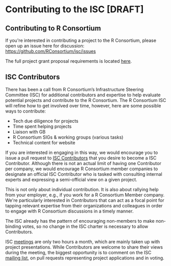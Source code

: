 # Contributing to the ISC [DRAFT]

## Contributing to R Consortium

If you're interested in contributing a project to the R Consortium, please open up an issue here for discussion: https://github.com/RConsortium/isc/issues

The full project grant proposal requirements is located [here](https://www.r-consortium.org/projects/call-for-proposals).

## ISC Contributors

There has been a call from R Consortium’s Infrastructure Steering Committee (ISC) for additional contributors and expertise to help evaluate potential projects and contribute to the R Consortium. The R Consortium ISC will refine how to get involved over time, however, here are some possible ways to contribute:

* Tech due diligence for projects
* Time spent helping projects
* Liaison with GB
* R Consortium SIGs & working groups (various tasks)
* Technical content for website

If you are interested in engaging in this way, we would encourage you to issue a pull request to [ISC Contributors](https://github.com/RConsortium/isc/blob/master/CONTRIBUTORS.md) that you desire to become a ISC Contributor. Although there is not an actual limit of having one Contributor per company, we would encourage R Consortium member companies to designate an official ISC Contributor who is tasked with consulting internal experts and expressing a semi-official view on a given project.

This is not only about individual contribution.  It is also about rallying help from your employer, e.g., if you work for a R Consortium Member company. We're particularly interested in Contributors that can act as a focal point for tapping relevant expertise from their organizations and colleagues in order to engage with R Consortium discussions in a timely manner.

The ISC already has the pattern of encouraging non-members to make non-binding votes, so no change in the ISC charter is necessary to allow Contributors.

ISC [meetings](https://github.com/RConsortium/isc/blob/master/README.md#communication) are only two hours a month, which are mainly taken up with project presentations. While Contributors are welcome to share their views during the meeting, the biggest opportunity is to comment on the ISC [mailing list](https://lists.r-consortium.org/g/RConsortium-isc), on pull requests representing project applications and in voting.
